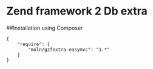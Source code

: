 Zend framework 2 Db extra
=========================


##Installation using Composer

```
{
    "require": {
        "moln/gzfextra-easymvc": "1.*"
    }
}
```